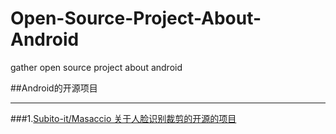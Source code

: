 # Open-Source-Project-About-Android
gather open source project about android

##Android的开源项目

- - - -

###1.[Subito-it/Masaccio 关于人脸识别裁剪的开源的项目](https://github.com/Subito-it/Masaccio/)

